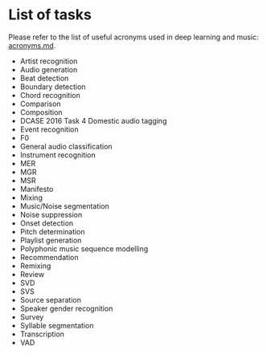# List of tasks

Please refer to the list of useful acronyms used in deep learning and music: [acronyms.md](acronyms.md).

- Artist recognition
- Audio generation
- Beat detection
- Boundary detection
- Chord recognition
- Comparison
- Composition 
- DCASE 2016 Task 4 Domestic audio tagging
- Event recognition
- F0
- General audio classification
- Instrument recognition
- MER
- MGR
- MSR
- Manifesto
- Mixing
- Music/Noise segmentation
- Noise suppression
- Onset detection
- Pitch determination
- Playlist generation
- Polyphonic music sequence modelling
- Recommendation
- Remixing
- Review
- SVD
- SVS
- Source separation
- Speaker gender recognition
- Survey
- Syllable segmentation
- Transcription
- VAD
